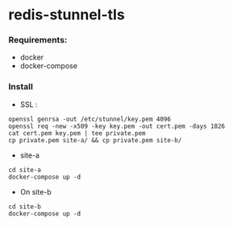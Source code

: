 # redis-stunnel-tls

### Requirements:
* docker
* docker-compose


### Install

* SSL :
```
openssl genrsa -out /etc/stunnel/key.pem 4096
openssl req -new -x509 -key key.pem -out cert.pem -days 1826
cat cert.pem key.pem | tee private.pem
cp private.pem site-a/ && cp private.pem site-b/
```

* site-a
```
cd site-a
docker-compose up -d
```

* On site-b
```
cd site-b
docker-compose up -d
```
